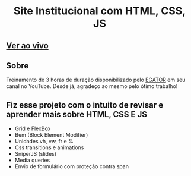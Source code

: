 <h1 align="center">Site Institucional com HTML, CSS, JS</h1>

## [Ver ao vivo](https://website-institucional-exemplo.netlify.app/)

## Sobre 
Treinamento de 3 horas de duração disponibilizado pelo [EGATOR](https://www.youtube.com/channel/UCL8l_VxCAN0jOpaLaRAm8sQ) em seu canal no YouTube. Desde já, agradeço ao mesmo pelo ótimo trabalho!

## Fiz esse projeto com o intuito de revisar e aprender mais sobre HTML, CSS E JS

- Grid e FlexBox
- Bem (Block Element Modifier)
- Unidades vh, vw, fr e %
- Css transitions e animations
- SniperJS (slides)
- Media queries
- Envio de formulário com proteção contra span

